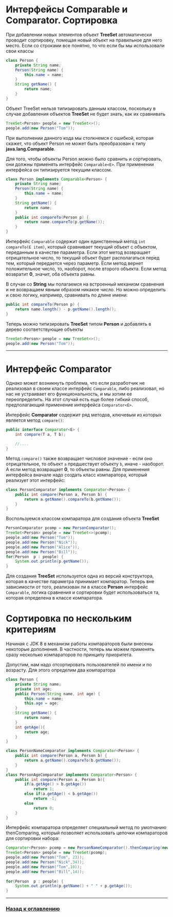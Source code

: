 # Интерфейсы Comparable и Comparator. Сортировка

При добавлении новых элементов объект **TreeSet** автоматически проводит сортировку,
помещая новый объект на правильное для него место.
Если со строками все понятно, то что если бы мы использовали свои классы

```java
class Person {
    private String name;
    Person(String name) {
        this.name = name;
    }
    String getName() {
        return name;
    }
}
```

Объект TreeSet нельзя типизировать данным классом, поскольку в случае добавления объектов **TreeSet** не будет знать,
как их сравнивать

```java
TreeSet<Person> people = new TreeSet<>();
people.add(new Person("Tom"));
```

При выполнении данного кода мы столкнемся с ошибкой, которая скажет,
что объект Person не может быть преобразован к типу **java.lang.Comparable**.

Для того, чтобы объекты Person можно было сравнить и сортировать, они должны применять интерфейс `Comparable<E>`.
При применении интерфейса он типизируется текущим классом.

```java
class Person implements Comparable<Person> {
    private String name;
    Person(String name) {
        this.name = name;
    }
    String getName() {
        return name;
    }
    public int compareTo(Person p) {
        return name.compareTo(p.getName());
    }
}
```

Интерфейс `Comparable` содержит один единственный метод `int compareTo(E item)`,
который сравнивает текущий объект с объектом, переданным в качестве параметра.
Если этот метод возвращает отрицательное число,
то текущий объект будет располагаться перед тем, который передается через параметр.
Если метод вернет положительное число, то, наоборот, после второго объекта.
Если метод возвратит **0**, значит, оба объекта равны.

В случае со **String** мы полагаемся на встроенный механизм сравнения и не возвращаем явным образом никакое число.
Но можно определить и свою логику, например, сравнивать по длине имени:

```java
public int compareTo(Person p) {
    return name.length() - p.getName().length();
}
```

Теперь можно типизировать **TreeSet** типом **Person** и добавлять в дерево соответствующие объекты

```java
TreeSet<Person> people = new TreeSet<>();
people.add(new Person("Tom"));
```

---

# Интерфейс Comparator

Однако может возникнуть проблема, что если разработчик не реализовал в своем классе интерфейс `Comparable`,
либо реализовал, но нас не устраивает его функциональность, и мы хотим ее переопределить.
На этот случай есть еще более гибкий способ, предполагающий применение интерфейса `Comparator<E>`.

Интерфейс **Comparator** содержит ряд методов, ключевым из которых является метод `compare()`:

```java
public interface Comparator<E> {
    int compare(T a, T b);

    //....
}
```

Метод `compare()` также возвращает числовое значение - если оно отрицательное,
то объект `a` предшествует объекту `b`, иначе - наоборот.
А если метод возвращает **0**, то объекты равны.
Для применения интерфейса вначале надо создать класс компаратора, который реализует этот интерфейс:

```java
class PersonComparator implements Comparator<Person> {
    public int compare(Person a, Person b) {
        return a.getName().compareTo(b.getName());
    }
}
```

Воспользуемся классом компаратора для создания объекта **TreeSet**

```java
PersonComparator pcomp = new PersonComparator();
TreeSet<Person> people = new TreeSet<>(pcomp);
people.add(new Person("Tom"));
people.add(new Person("Nick"));
people.add(new Person("Alice"));
people.add(new Person("Bill"));
for(Person  p : people) {
    System.out.println(p.getName());
}
```

Для создания **TreeSet** используется одна из версий конструктора, которая в качестве параметра принимает компаратор.
Теперь вне зависимости от того, реализован ли в классе **Person** интерфейс `Comparable`,
логика сравнения и сортировки будет использоваться та, которая определена в классе компаратора.

# Сортировка по нескольким критериям

Начиная с JDK 8 в механизм работы компараторов были внесены некоторые дополнения.
В частности, теперь мы можем применять сразу несколько компараторов по принципу приоритета.

Допустим, нам надо отсортировать пользователей по имени и по возрасту.
Для этого определим два компаратора

```java
class Person {
    private String name;
    private int age;
    public Person(String name, int age) {
        this.name = name;
        this.age = age;
    }
    String getName() {
        return name;
    }
    int getAge(){ 
        return age;
    }
}

class PersonNameComparator implements Comparator<Person> {
    public int compare(Person a, Person b) {
        return a.getName().compareTo(b.getName());
    }
}
class PersonAgeComparator implements Comparator<Person> {
    public int compare(Person a, Person b){
        if(a.getAge() > b.getAge())
            return 1;
        else if(a.getAge() < b.getAge())
            return -1;
        else
            return 0;
    }
}
```

Интерфейс компаратора определяет специальный метод по умолчанию thenComparing,
который позволяет использовать цепочки компараторов для сортировки набора:

```java
Comparator<Person> pcomp = new PersonNameComparator().thenComparing(new PersonAgeComparator());
TreeSet<Person> people = new TreeSet(pcomp);
people.add(new Person("Tom", 23));
people.add(new Person("Nick",34));
people.add(new Person("Tom",10));
people.add(new Person("Bill",14));
 
for(Person  p : people) {
    System.out.println(p.getName() + " " + p.getAge());
}
```

---

### [Назад к оглавлению](./README.md)